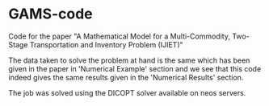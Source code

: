 # GAMS-code
Code for the paper "A Mathematical Model for a Multi-Commodity, Two-Stage Transportation and Inventory Problem (IJIET)"

The data taken to solve the problem at hand is the same which has been given in the paper in 'Numerical Example' section and we see that this code indeed gives the same results  given in the 'Numerical Results' section.

The job was solved using the DICOPT solver available on neos servers.
